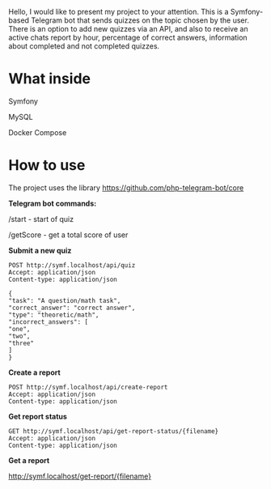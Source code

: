 
Hello, I would like to present my project to your attention. This is a Symfony-based Telegram bot that sends quizzes on the topic chosen by the user.
There is an option to add new quizzes via an API, and also to receive an active chats report by hour, percentage of correct answers, information about completed and not completed quizzes.

# What inside

Symfony

MySQL

Docker Compose


# How to use

The project uses the library https://github.com/php-telegram-bot/core

**Telegram bot commands:**

/start - start of quiz

/getScore - get a total score of user

**Submit a new quiz**

```
POST http://symf.localhost/api/quiz
Accept: application/json
Content-type: application/json

{
"task": "A question/math task",
"correct_answer": "correct answer",
"type": "theoretic/math",
"incorrect_answers": [
"one",
"two",
"three"
]
}
```

**Create a report**

```
POST http://symf.localhost/api/create-report
Accept: application/json
Content-type: application/json
```

**Get report status**

```
GET http://symf.localhost/api/get-report-status/{filename}
Accept: application/json
Content-type: application/json
```

**Get a report**

http://symf.localhost/get-report/{filename}
